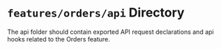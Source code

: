 # `features/orders/api` Directory
	
The api folder should contain exported API request declarations and api hooks related to the Orders feature.

